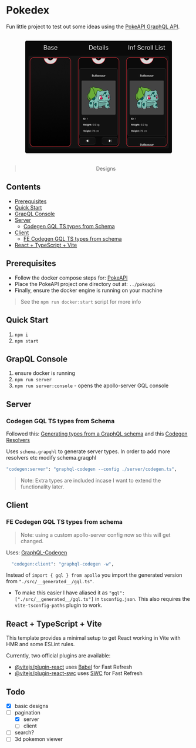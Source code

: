 # Pokedex

Fun little project to test out some ideas using the [PokeAPI GraphQL API](https://github.com/PokeAPI/pokeapi?tab=readme-ov-file).

<p align="center" style="padding:16px;">
  <img src="./docs/designs/pokedex.png" style="max-width:400px;" alt="Pokedex Designs" />
  <blockquote align="center">Designs</blockquote>
</p>

## Contents

- [Prerequisites](#prerequisites)
- [Quick Start](#quick-start)
- [GrapQL Console](#grapql-console)
- [Server](#server)
  - [Codegen GQL TS types from Schema](#codegen-gql-ts-types-from-schema)
- [Client](#client)
  - [FE Codegen GQL TS types from schema](#fe-codegen-gql-ts-types-from-schema)
- [React + TypeScript + Vite](#react-+-typescript-+-vite)

## Prerequisites

- Follow the docker compose steps for: [PokeAPI](https://github.com/PokeAPI/pokeapi?tab=readme-ov-file)
- Place the PokeAPI project one directory out at: `../pokeapi`
- Finally, ensure the docker engine is running on your machine

> See the `npm run docker:start` script for more info

## Quick Start

1. `npm i`
2. `npm start`

## GrapQL Console

1. ensure docker is running
2. `npm run server`
3. `npm run server:console` - opens the apollo-server GQL console

## Server

### Codegen GQL TS types from Schema

Followed this: [Generating types from a GraphQL schema](https://www.apollographql.com/docs/apollo-server/workflow/generate-types/)
and this [Codegen Resolvers](https://the-guild.dev/graphql/codegen/plugins/typescript/typescript-resolvers)

Uses `schema.grapqhl` to generate server types. In order to add more resolvers etc modify schema.graqphl

```sh
"codegen:server": "graphql-codegen --config ./server/codegen.ts",
```

> Note: Extra types are included incase I want to extend the functionality later.

## Client

### FE Codegen GQL TS types from schema

> Note: using a custom apollo-server config now so this will get changed.

Uses: [GraphQL-Codegen](https://the-guild.dev/graphql/codegen/docs/config-reference)

```sh
  "codegen:client": "graphql-codegen -w",
```

Instead of `import { gql } from apollo` you import the generated version from `"./src/__generated__/gql.ts"`.

- To make this easier I have aliased it as `"gql": ["./src/__generated__/gql.ts"]` in `tsconfig.json`.
  This also requires the `vite-tsconfig-paths` plugin to work.

## React + TypeScript + Vite

This template provides a minimal setup to get React working in Vite with HMR and some ESLint rules.

Currently, two official plugins are available:

- [@vitejs/plugin-react](https://github.com/vitejs/vite-plugin-react/blob/main/packages/plugin-react/README.md) uses [Babel](https://babeljs.io/) for Fast Refresh
- [@vitejs/plugin-react-swc](https://github.com/vitejs/vite-plugin-react-swc) uses [SWC](https://swc.rs/) for Fast Refresh

## Todo

- [x] basic designs
- [ ] pagination
  - [x] server
  - [ ] client
- [ ] search?
- [ ] 3d pokemon viewer
